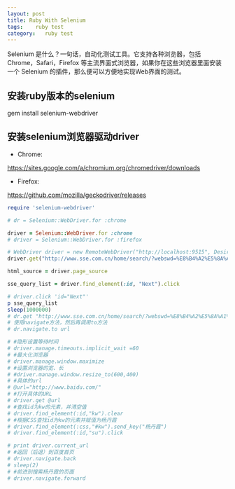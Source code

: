 ```yaml
---
layout: post
title: Ruby With Selenium
tags:    ruby test
category:   ruby test
---
```


Selenium 是什么？一句话，自动化测试工具。它支持各种浏览器，包括 Chrome，Safari，Firefox 等主流界面式浏览器，如果你在这些浏览器里面安装一个 Selenium 的插件，那么便可以方便地实现Web界面的测试。

## 安装ruby版本的selenium

gem install selenium-webdriver

## 安装selenium浏览器驱动driver

- Chrome:

https://sites.google.com/a/chromium.org/chromedriver/downloads

- Firefox:

https://github.com/mozilla/geckodriver/releases


```ruby
require 'selenium-webdriver'

# dr = Selenium::WebDriver.for :chrome

driver = Selenium::WebDriver.for :chrome
# driver = Selenium::WebDriver.for :firefox

# WebDriver driver = new RemoteWebDriver("http://localhost:9515", DesiredCapabilities.chrome());
driver.get("http://www.sse.com.cn/home/search/?webswd=%E8%B4%A2%E5%8A%A1%E6%8A%A5%E8%A1%A8");

html_source = driver.page_source

sse_query_list = driver.find_element(:id, "Next").click

# driver.click 'id="Next"'
p sse_query_list
sleep(1000000)
# dr.get "http://www.sse.com.cn/home/search/?webswd=%E8%B4%A2%E5%8A%A1%E6%8A%A5%E8%A1%A8"
# 使用navigate方法，然后再调用to方法
# dr.navigate.to url

# #隐形设置等待时间
# driver.manage.timeouts.implicit_wait =60
# #最大化浏览器
# driver.manage.window.maximize
# #设置浏览器的宽、长
# #driver.manage.window.resize_to(600,400)
# #具体的url
# @url="http://www.baidu.com/"
# #打开具体的URL
# driver.get @url
# #查找id为kw的元素，并清空值
# driver.find_element(:id,"kw").clear
# #根据CSS查找id为kw的元素并赋值为杨丹霞
# driver.find_element(:css,"#kw").send_key("杨丹霞")
# driver.find_element(:id,"su").click

# print driver.current_url
# #返回（后退）到百度首页
# driver.navigate.back
# sleep(2)
# #前进到搜索杨丹霞的页面
# driver.navigate.forward

```
